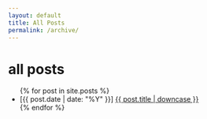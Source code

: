 ```yaml
---
layout: default
title: All Posts
permalink: /archive/
---
```


<h1>all posts</h1>
<ul>
  {% for post in site.posts %}
    <li>
      [{{ post.date | date: "%Y" }}] 
      <a href="{{ post.url | relative_url }}">{{ post.title | downcase }}</a>
    </li>
  {% endfor %}
</ul>
